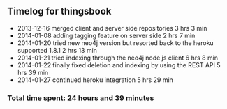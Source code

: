## Timelog for thingsbook
* 2013-12-16 merged client and server side repositories 3 hrs 3 min
* 2014-01-08 adding tagging feature on server side 2 hrs 7 min
* 2014-01-20 tried new neo4j version but resorted back to the heroku supported 1.8.1 2 hrs 13 min
* 2014-01-21 tried indexing through the neo4j node js client 6 hrs 8 min
* 2014-01-22 finally fixed deletion and indexing by using the REST API 5 hrs 39 min
* 2014-01-27 continued heroku integration 5 hrs 29 min

### Total time spent: 24 hours and 39 minutes 